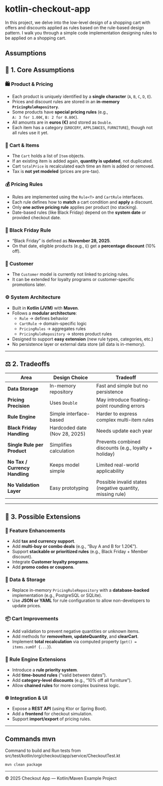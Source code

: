 # kotlin-checkout-app

In this project, we delve into the low-level design of a shopping cart with offers and discounts applied as rules based on the rule-based design pattern. I walk you through a simple code implementation designing rules to be applied on a shopping cart.

## Assumptions 

## 🧾 1. Core Assumptions

### 🛍 Product & Pricing
- Each product is uniquely identified by a **single character** (`A`, `B`, `C`, `D`, `E`).
- Prices and discount rules are stored in an **in-memory `PricingRuleRepository`**.
- Some products have **special pricing rules** (e.g.,  
  `A: 3 for 1.00€`, `B: 2 for 0.80€`).
- All amounts are in **euros (€)** and stored as `Double`.
- Each item has a category (`GROCERY`, `APPLIANCES`, `FURNITURE`), though not all rules use it yet.

### 🛒 Cart & Items
- The `Cart` holds a list of `Item` objects.  
- If an existing item is added again, **quantity is updated**, not duplicated.  
- Cart `totalPrice` is recalculated each time an item is added or removed.  
- Tax is **not yet modeled** (prices are pre-tax).

### 💰 Pricing Rules
- Rules are implemented using the `Rule<T>` and `CartRule` interfaces.  
- Each rule defines how to **match** a cart condition and **apply** a discount.
- Only **one active pricing rule** applies per product (no stacking).
- Date-based rules (like Black Friday) depend on the **system date** or provided checkout date.

### 📅 Black Friday Rule
- “Black Friday” is defined as **November 28, 2025**.
- On that date, eligible products (e.g., `E`) get a **percentage discount** (10% off).

### 👤 Customer
- The `Customer` model is currently not linked to pricing rules.
- It can be extended for loyalty programs or customer-specific promotions later.

### ⚙️ System Architecture
- Built in **Kotlin (JVM)** with **Maven**.
- Follows a **modular architecture**:
  - `Rule` → defines behavior
  - `CartRule` → domain-specific logic
  - `PricingRules` → aggregates rules
  - `PricingRuleRepository` → stores product rules
- Designed to support **easy extension** (new rule types, categories, etc.)
- No persistence layer or external data store (all data is in-memory).

---

## ⚖️ 2. Tradeoffs

| Area | Design Choice | Tradeoff |
|------|----------------|-----------|
| **Data Storage** | In-memory repository | Fast and simple but no persistence |
| **Pricing Precision** | Uses `Double` | May introduce floating-point rounding errors |
| **Rule Engine** | Simple interface-based | Harder to express complex multi-item rules |
| **Black Friday Handling** | Hardcoded date (Nov 28, 2025) | Needs update each year |
| **Single Rule per Product** | Simplifies calculation | Prevents combined discounts (e.g., loyalty + holiday) |
| **No Tax / Currency Handling** | Keeps model simple | Limited real-world applicability |
| **No Validation Layer** | Easy prototyping | Possible invalid states (negative quantity, missing rule) |

---

## 🚀 3. Possible Extensions

### 🧩 Feature Enhancements
- Add **tax and currency support**.  
- Add **multi-buy or combo deals** (e.g., “Buy A and B for 1.20€”).
- Support **stackable or prioritized rules** (e.g., Black Friday + Member discount).
- Integrate **Customer loyalty programs**.
- Add **promo codes or coupons**.

### 💾 Data & Storage
- Replace in-memory `PricingRuleRepository` with a **database-backed** implementation (e.g., PostgreSQL or SQLite).  
- Use **JSON or YAML** for rule configuration to allow non-developers to update prices.

### 📦 Cart Improvements
- Add validation to prevent negative quantities or unknown items.
- Add methods for **removeItem**, **updateQuantity**, and **clearCart**.
- Implement **total recalculation** via computed property (`get() = items.sumOf {...}`).

### 🧠 Rule Engine Extensions
- Introduce a **rule priority system**.  
- Add **time-bound rules** (“valid between dates”).  
- Add **category-level discounts** (e.g., “10% off all furniture”).  
- Allow **chained rules** for more complex business logic.

### 🌐 Integration & UI
- Expose a **REST API** (using Ktor or Spring Boot).  
- Add a **frontend** for checkout simulation.  
- Support **import/export** of pricing rules.

---

## Commands mvn

Command to build and Run tests from src/test/kotlin/org/checkout/app/service/CheckoutTest.kt

```
mvn clean package   
```

---

© 2025 Checkout App — Kotlin/Maven Example Project



